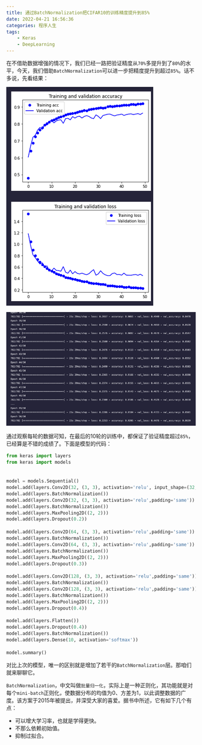 ```yaml
---
title: 通过BatchNormalization把CIFAR10的训练精度提升到85%
date: 2022-04-21 16:56:36
categories: 程序人生
tags:
    - Keras
    - DeepLearning
---
```


在不借助数据增强的情况下，我们已经一路把验证精度从`70%`多提升到了`80%`的水平，今天，我们借助`BatchNormalization`可以进一步把精度提升到超过`85%`。话不多说，先看结果：

![CleanShot 2022-04-21 at 16.59.36](/media/CleanShot%202022-04-21%20at%2016.59.36.png)

![CleanShot 2022-04-21 at 17.00.10](/media/CleanShot%202022-04-21%20at%2017.00.10.png)

通过观察每轮的数据可知，在最后的10轮的训练中，都保证了验证精度超过`85%`，已经算是不错的成绩了。下面是模型的代码：

```python
from keras import layers
from keras import models


model = models.Sequential()
model.add(layers.Conv2D(32, (3, 3), activation='relu', input_shape=(32, 32, 3),padding='same'))
model.add(layers.BatchNormalization())
model.add(layers.Conv2D(32, (3, 3), activation='relu',padding='same'))
model.add(layers.BatchNormalization())
model.add(layers.MaxPooling2D((2, 2)))
model.add(layers.Dropout(0.2))

model.add(layers.Conv2D(64, (3, 3), activation='relu',padding='same'))
model.add(layers.BatchNormalization())
model.add(layers.Conv2D(64, (3, 3), activation='relu',padding='same'))
model.add(layers.BatchNormalization())
model.add(layers.MaxPooling2D((2, 2)))
model.add(layers.Dropout(0.3))

model.add(layers.Conv2D(128, (3, 3), activation='relu',padding='same'))
model.add(layers.BatchNormalization())
model.add(layers.Conv2D(128, (3, 3), activation='relu',padding='same'))
model.add(layers.BatchNormalization())
model.add(layers.MaxPooling2D((2, 2)))
model.add(layers.Dropout(0.4))

model.add(layers.Flatten())
model.add(layers.Dropout(0.4))
model.add(layers.BatchNormalization())
model.add(layers.Dense(10, activation='softmax'))

model.summary()
```

对比上次的模型，唯一的区别就是增加了若干的`BatchNormalization`层。那咱们就来聊聊它。

`BatchNormalization`，中文叫做`批量归一化`，实际上是一种正则化，其功能就是对每个`mini-batch`正则化，使数据分布的均值为0、方差为1，以此调整数据的广度。该方案于2015年被提出，并深受大家的喜爱。据书中所述，它有如下几个有点：

* 可以增大学习率，也就是学得更快。
* 不那么依赖初始值。
* 抑制过拟合。